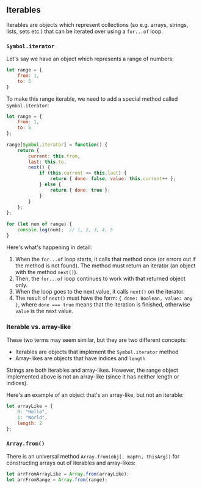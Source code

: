 ## Iterables

Iterables are objects which represent collections (so e.g. arrays, strings, lists, sets etc.) that can be iterated over using a `for...of` loop.

### `Symbol.iterator`

Let's say we have an object which represents a range of numbers:

```js
let range = {
    from: 1,
    to: 5
}
```

To make this range iterable, we need to add a special method called `Symbol.iterator`:

```js
let range = {
    from: 1,
    to: 5
};
  
range[Symbol.iterator] = function() {
    return {
        current: this.from,
        last: this.to,
        next() {
            if (this.current <= this.last) {
                return { done: false, value: this.current++ };
            } else {
                return { done: true };
            }
        }
    };
};
  
for (let num of range) {
    console.log(num);  // 1, 2, 3, 4, 5
}
```

Here's what's happening in detail:

1. When the `for...of` loop starts, it calls that method once (or errors out if the method is not found). The method must return an iterator (an object with the method `next()`).
2. Then, the `for...of` loop continues to work with that returned object only.
3. When the loop goes to the next value, it calls `next()` on the iterator.
4. The result of `next()` must have the form: `{ done: Boolean, value: any }`, where `done === true` means that the iteration is finished, otherwise `value` is the next value.

### Iterable vs. array-like

These two terms may seem similar, but they are two different concepts:

* Iterables are objects that implement the `Symbol.iterator` method
* Array-likes are objects that have indices and `length`

Strings are both iterables and array-likes. However, the range object implemented above is not an array-like (since it has neither length or indices).

Here's an example of an object that's an array-like, but not an iterable:

```js
let arrayLike = {
    0: "Hello",
    1: "World",
    length: 2
};
```

### `Array.from()`

There is an universal method `Array.from(obj[, mapFn, thisArg])` for constructing arrays out of iterables and array-likes:

```js
let arrFromArrayLike = Array.from(arrayLike);
let arrFromRange = Array.from(range);
```
